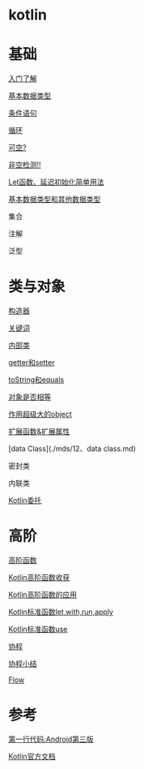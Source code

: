 # kotlin

# 基础

[入门了解](./mds/1、入门了解.md)

[基本数据类型](./mds/2、基本数据类型.md)

[条件语句](./mds/3、条件语句.md)

[循环](./mds/4、循环.md)

[可空?](./mds/14、可空性.md)

[非空检测!!](./mds/15、非空检测运算符.md)

[Let函数、延迟初始化简单用法](./mds/16、Let函数、延迟初始化、可控性.md)

[基本数据类型和其他数据类型](./mds/17、基本数据类型和其他数据类型.md)

集合

注解

泛型

# 类与对象

[构造器](./mds/5、构造.md)

[关键词](./mds/6、KeyWord.md)

[内部类](./mds/8、kt内部类.md)

[getter和setter](./mds/9、自定义%20getter%20setter.md)

[toString和equals](./mds/10、toString%20和equals.md)

[对象是否相等](./mds/11、对象是否相等.md)

[作用超级大的object](./mds/13、作用超级大的object.md)

[扩展函数&扩展属性](./mds/22、扩展函数&扩展属性.md)

[data Class](./mds/12、data class.md)

密封类

内联类

[Kotlin委托](./mds/Kotlin委托.md)

# 高阶

[高阶函数](./mds/18、高阶函数.md)

[Kotlin高阶函数收获](./mds/Kotlin高阶函数收获.md)

[Kotlin高阶函数的应用](./mds/Kotlin高阶函数的应用.md)

[Kotlin标准函数let,with,run,apply](./mds/Kotlin标准函数：let,with,run,apply.md)

[Kotlin标准函数use](./mds/Kotlin标准函数：use.md)



[协程](./mds/19、协程.md)

[协程小结](./mds/20、协程小结.md)

[Flow](./mds/21、Flow.md)


# 参考

[第一行代码:Android第三版](https://weread.qq.com/web/reader/73532150723f022f73516a6kecc32f3013eccbc87e4b62e)

[Kotlin官方文档](https://www.kotlincn.net/docs/reference/)



